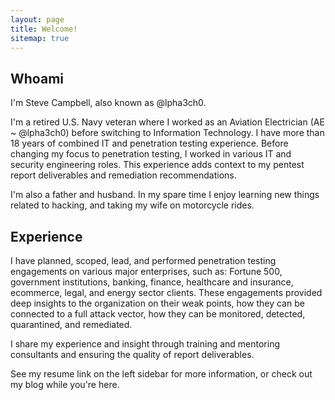 ```yaml
---
layout: page
title: Welcome!
sitemap: true
---
```

## Whoami
I'm Steve Campbell, also known as @lpha3ch0.

I'm a retired U.S. Navy veteran where I worked as an Aviation Electrician (AE ~ @lpha3ch0) before switching to Information Technology. I have more than 18 years of combined IT and penetration testing experience. Before changing my focus to penetration testing, I worked in various IT and security engineering roles. This experience adds context to my pentest report deliverables and remediation recommendations.

I'm also a father and husband. In my spare time I enjoy learning new things related to hacking, and taking my wife on motorcycle rides.

## Experience

I have planned, scoped, lead, and performed penetration testing engagements on various major enterprises, such as: Fortune 500, government institutions, banking, finance, healthcare and insurance, ecommerce, legal, and energy sector clients. These engagements provided deep insights to the organization on their weak points, how they can be connected to a full attack vector, how they can be monitored, detected, quarantined, and remediated.

I share my experience and insight through training and mentoring consultants and ensuring the quality of report deliverables.

See my resume link on the left sidebar for more information, or check out my blog while you're here.
